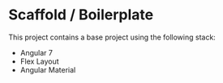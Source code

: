 # Scaffold / Boilerplate

This project contains a base project using the following stack:

* Angular 7
* Flex Layout
* Angular Material
